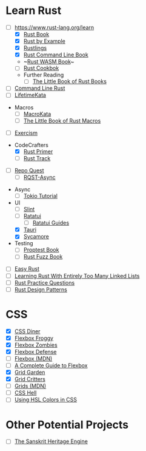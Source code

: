 # Learn Rust
 - [ ] https://www.rust-lang.org/learn
   - [x] [Rust Book](https://doc.rust-lang.org/book/)
   - [x] [Rust by Example](https://doc.rust-lang.org/rust-by-example/)
   - [x] [Rustlings](https://github.com/rust-lang/rustlings/)
   - [x] [Rust Command Line Book](https://rust-cli.github.io/book/index.html)
   - ~[Rust WASM Book](https://rustwasm.github.io/docs/book/)~
   - [ ] [Rust Cookbok](https://rust-lang-nursery.github.io/rust-cookbook/)
   - Further Reading
     - [ ] [The Little Book of Rust Books](https://lborb.github.io/book/title-page.html)
 - [ ] [Command Line Rust](https://github.com/kyclark/command-line-rust)
 - [ ] [LifetimeKata](https://tfpk.github.io/lifetimekata/)
 - Macros
   - [ ] [MacroKata](https://github.com/tfpk/macrokata)
   - [ ] [The Little Book of Rust Macros](https://veykril.github.io/tlborm/)
 - [ ] [Exercism](https://exercism.org/tracks/rust)
 - CodeCrafters
   - [x] [Rust Primer](https://app.codecrafters.io/collections/rust-primer)
   - [ ] [Rust Track](https://app.codecrafters.io/tracks/rust)
 - [ ] [Repo Quest](https://github.com/cognitive-engineering-lab/repo-quest)
   - [ ] [RQST-Async](https://github.com/cognitive-engineering-lab/rqst-async/)
 - Async
   - [ ] [Tokio Tutorial](https://tokio.rs/tokio/tutorial)
 - UI
   - [ ] [Slint](https://docs.slint.dev/latest/docs/slint/)
   - [ ] [Ratatui](https://ratatui.rs/)
     - [ ] [Ratatui Guides](https://ratatui.rs/tutorials/hello-world/)
   - [x] [Tauri](https://beta.tauri.app/guides/)
   - [x] [Sycamore](https://sycamore-rs.netlify.app/docs/getting_started/installation)
 - Testing
   - [ ] [Proptest Book](https://proptest-rs.github.io/proptest/intro.html)
   - [ ] [Rust Fuzz Book](https://rust-fuzz.github.io/book/introduction.html)
 - [ ] [Easy Rust](https://dhghomon.github.io/easy_rust/Chapter_1.html)
 - [ ] [Learning Rust With Entirely Too Many Linked Lists](https://rust-unofficial.github.io/too-many-lists/index.html)
 - [ ] [Rust Practice Questions](https://rust-unofficial.github.io/rust-practise-questions/)
 - [ ] [Rust Design Patterns](https://rust-unofficial.github.io/patterns/)

# CSS
 - [x] [CSS Diner](https://flukeout.github.io/)
 - [x] [Flexbox Froggy](https://codepip.com/games/flexbox-froggy/)
 - [x] [Flexbox Zombies](https://mastery.games/flexboxzombies/)
 - [x] [Flexbox Defense](http://www.flexboxdefense.com/)
 - [ ] [Flexbox (MDN)](https://developer.mozilla.org/en-US/docs/Learn/CSS/CSS_layout/Flexbox)
 - [ ] [A Complete Guide to Flexbox](https://css-tricks.com/snippets/css/a-guide-to-flexbox/)
 - [x] [Grid Garden](https://codepip.com/games/grid-garden/)
 - [x] [Grid Critters](https://mastery.games/gridcritters/)
 - [ ] [Grids (MDN)](https://developer.mozilla.org/en-US/docs/Learn/CSS/CSS_layout/Grids)
 - [ ] [CSS Hell](https://csshell.dev/)
 - [ ] [Using HSL Colors in CSS](https://www.smashingmagazine.com/2021/07/hsl-colors-css/)

# Other Potential Projects
 - [ ] [The Sanskrit Heritage Engine](https://sanskrit.inria.fr/manual.html)
